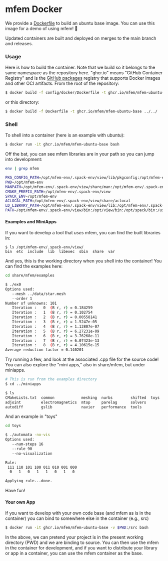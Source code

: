 # mfem Docker

We provide a [Dockerfile](Dockerfile) to build an ubuntu base image. You can use
this image for a demo of using mfem! 🎉️

Updated containers are built and deployed on merges to the main branch and releases.

### Usage

Here is how to build the container. Note that we build so it belongs to the same
namespace as the repository here. "ghcr.io" means "GitHub Container Registry" and
is the [GitHub packages](https://github.com/features/packages) registry that supports
 Docker images and other OCI artifacts. From the root of the repository:

```bash
$ docker build -f config/docker/Dockerfile -t ghcr.io/mfem/mfem-ubuntu-base .
```

or this directory:

```bash
$ docker build -f Dockerfile -t ghcr.io/mfem/mfem-ubuntu-base ../../
```

### Shell

To shell into a container (here is an example with ubuntu):

```bash
$ docker run -it ghcr.io/mfem/mfem-ubuntu-base bash
```

Off the bat, you can see mfem libraries are in your path so you can jump into development:

```bash
env | grep mfem
```
```bash
PKG_CONFIG_PATH=/opt/mfem-env/.spack-env/view/lib/pkgconfig:/opt/mfem-env/.spack-env/view/share/pkgconfig:/opt/mfem-env/.spack-env/view/lib64/pkgconfig
PWD=/opt/mfem-env
MANPATH=/opt/mfem-env/.spack-env/view/share/man:/opt/mfem-env/.spack-env/view/man:
CMAKE_PREFIX_PATH=/opt/mfem-env/.spack-env/view
SPACK_ENV=/opt/mfem-env
ACLOCAL_PATH=/opt/mfem-env/.spack-env/view/share/aclocal
LD_LIBRARY_PATH=/opt/mfem-env/.spack-env/view/lib:/opt/mfem-env/.spack-env/view/lib64
PATH=/opt/mfem-env/.spack-env/view/bin:/opt/view/bin:/opt/spack/bin:/usr/local/sbin:/usr/local/bin:/usr/sbin:/usr/bin:/sbin:/bin
```

#### Examples and MiniApps

If you want to develop a tool that _uses_ mfem, you can find the built libraries in:

```
$ ls /opt/mfem-env/.spack-env/view/
bin  etc  include  lib  libexec  sbin  share  var
```

And yes, this is the working directory when you shell into the container!
You can find the examples here:


```bash
cd share/mfem/examples
```
```bash
$ ./ex0
Options used:
   --mesh ../data/star.mesh
   --order 1
Number of unknowns: 101
   Iteration :   0  (B r, r) = 0.184259
   Iteration :   1  (B r, r) = 0.102754
   Iteration :   2  (B r, r) = 0.00558141
   Iteration :   3  (B r, r) = 1.5247e-05
   Iteration :   4  (B r, r) = 1.13807e-07
   Iteration :   5  (B r, r) = 6.27231e-09
   Iteration :   6  (B r, r) = 3.76268e-11
   Iteration :   7  (B r, r) = 6.07423e-13
   Iteration :   8  (B r, r) = 4.10615e-15
Average reduction factor = 0.140201
```

Try running a few, and look at the associated .cpp file for the source code!
You can also explore the "mini apps," also in share/mfem, but under miniapps.

```bash
# This is run from the examples directory
$ cd ../miniapps
```
```bash
$ ls
CMakeLists.txt  common            meshing  nurbs        shifted  toys
adjoint         electromagnetics  mtop     parelag      solvers
autodiff        gslib             navier   performance  tools
```

And an example in "toys"

```bash
cd toys
```
```bash
$ ./automata -no-vis
Options used:
   --num-steps 16
   --rule 90
   --no-visualization

Rule:
 111 110 101 100 011 010 001 000
  0   1   0   1   1   0   1   0

Applying rule...done.
```

Have fun!


#### Your own App
If you want to develop with your own code base
(and mfem as is in the container) you can bind to somewhere else in the container (e.g., src)

```bash
$ docker run -it ghcr.io/mfem/mfem-ubuntu-base -v $PWD:/src bash
```

In the above, we can pretend your project is in the present working directory (PWD) and we are
binding to source. You can then use the mfem in the container for development, and if you
want to distribute your library or app in a container, you can use the mfem container as the base.
